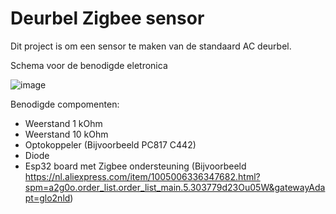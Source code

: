 # Deurbel Zigbee sensor

Dit project is om een sensor te maken van de standaard AC deurbel. 

Schema voor de benodigde eletronica

![image](https://github.com/user-attachments/assets/75b64477-7629-4f5a-92c0-d026966bb13c)

Benodigde compomenten:
- Weerstand 1 kOhm
- Weerstand 10 kOhm
- Optokoppeler (Bijvoorbeeld PC817 C442)
- Diode
- Esp32 board met Zigbee ondersteuning (Bijvoorbeeld https://nl.aliexpress.com/item/1005006336347682.html?spm=a2g0o.order_list.order_list_main.5.303779d23Ou05W&gatewayAdapt=glo2nld)

  
